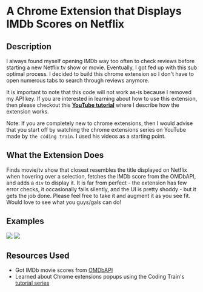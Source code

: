 # A Chrome Extension that Displays IMDb Scores on Netflix

## Description
I always found myself opening IMDb way too often to check reviews before starting a new Netflix tv show or movie. Eventually, I got fed up with this sub optimal process. I decided to build this chrome extension so I don't have to open numerous tabs to search through reviews anymore.

It is important to note that this code will not work as-is because I removed my API key. If you are interested in learning about how to use this extension, then please checkout this **[YouTube tutorial]()** where I describe how the extension works.

Note: If you are completely new to chrome extensions, then I would advise that you start off by watching the chrome extensions series on YouTube made by `the coding train`. I used his videos as a starting point.

## What the Extension Does
Finds movie/tv show that closest resembles the title displayed on Netflix when hovering over a selection, fetches the IMDb score from the OMDbAPI, and adds a `div` to display it. It is far from perfect - the extension has few error checks, it occasionally fails silently, and the UI is pretty shoddy - but it gets the job done. Please feel free to take it and augment it as you see fit. Would love to see what you guys/gals can do!

## Examples
![](https://github.com/TeluguGameboy/youtube/tree/master/7_chrome_extension/stranger_things.png)
![](https://github.com/TeluguGameboy/youtube/tree/master/7_chrome_extension/sherlock.png)

## Resources Used
- Got IMDb movie scores from [OMDbAPI](http://www.omdbapi.com/)
- Learned about Chrome extensions popups using the Coding Train's [tutorial series](https://www.youtube.com/watch?9=&v=kP-UmHrxCYk)
